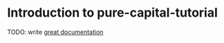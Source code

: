 # Introduction to pure-capital-tutorial

TODO: write [great documentation](http://jacobian.org/writing/what-to-write/)
